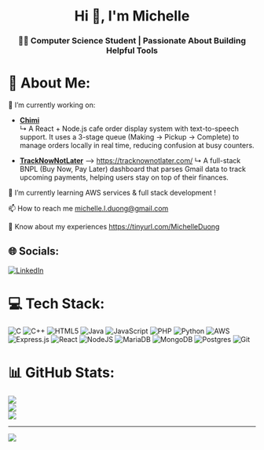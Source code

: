 <h1 align="center">Hi 👋, I'm Michelle</h1>
<h3 align="center">👩‍💻 Computer Science Student | Passionate About Building Helpful Tools</h3>


# 💫 About Me:
🔭 I’m currently working on:  

- **[Chimi](https://github.com/michelleduong03/Chimi.git)**  
  ↳ A React + Node.js cafe order display system with text-to-speech support. It uses a 3-stage queue (Making → Pickup → Complete) to manage orders locally in real time, reducing confusion at busy counters.

- **[TrackNowNotLater](https://github.com/michelleduong03/TrackNowNotLater.git)**  --> https://tracknownotlater.com/
  ↳ A full-stack BNPL (Buy Now, Pay Later) dashboard that parses Gmail data to track upcoming payments, helping users stay on top of their finances.

🌱 I’m currently learning AWS services & full stack development !  

📫 How to reach me michelle.l.duong@gmail.com  

📄 Know about my experiences https://tinyurl.com/MichelleDuong



## 🌐 Socials:
[![LinkedIn](https://img.shields.io/badge/LinkedIn-%230077B5.svg?logo=linkedin&logoColor=white)](https://www.linkedin.com/in/michelleduong03/) 

# 💻 Tech Stack:
![C](https://img.shields.io/badge/c-%2300599C.svg?style=for-the-badge&logo=c&logoColor=white) ![C++](https://img.shields.io/badge/c++-%2300599C.svg?style=for-the-badge&logo=c%2B%2B&logoColor=white) ![HTML5](https://img.shields.io/badge/html5-%23E34F26.svg?style=for-the-badge&logo=html5&logoColor=white) ![Java](https://img.shields.io/badge/java-%23ED8B00.svg?style=for-the-badge&logo=openjdk&logoColor=white) ![JavaScript](https://img.shields.io/badge/javascript-%23323330.svg?style=for-the-badge&logo=javascript&logoColor=%23F7DF1E) ![PHP](https://img.shields.io/badge/php-%23777BB4.svg?style=for-the-badge&logo=php&logoColor=white) ![Python](https://img.shields.io/badge/python-3670A0?style=for-the-badge&logo=python&logoColor=ffdd54) ![AWS](https://img.shields.io/badge/AWS-%23FF9900.svg?style=for-the-badge&logo=amazon-aws&logoColor=white) ![Express.js](https://img.shields.io/badge/express.js-%23404d59.svg?style=for-the-badge&logo=express&logoColor=%2361DAFB) ![React](https://img.shields.io/badge/react-%2320232a.svg?style=for-the-badge&logo=react&logoColor=%2361DAFB) ![NodeJS](https://img.shields.io/badge/node.js-6DA55F?style=for-the-badge&logo=node.js&logoColor=white) ![MariaDB](https://img.shields.io/badge/MariaDB-003545?style=for-the-badge&logo=mariadb&logoColor=white) ![MongoDB](https://img.shields.io/badge/MongoDB-%234ea94b.svg?style=for-the-badge&logo=mongodb&logoColor=white) ![Postgres](https://img.shields.io/badge/postgres-%23316192.svg?style=for-the-badge&logo=postgresql&logoColor=white) ![Git](https://img.shields.io/badge/git-%23F05033.svg?style=for-the-badge&logo=git&logoColor=white) 
# 📊 GitHub Stats:
![](https://github-readme-stats.vercel.app/api?username=michelleduong03&theme=dark&hide_border=false&include_all_commits=false&count_private=false)<br/>
![](https://nirzak-streak-stats.vercel.app/?user=michelleduong03&theme=dark&hide_border=false)<br/>
![](https://github-readme-stats.vercel.app/api/top-langs/?username=michelleduong03&theme=dark&hide_border=false&include_all_commits=false&count_private=false&layout=compact)

---
[![](https://visitcount.itsvg.in/api?id=michelleduong03&icon=0&color=12)](https://visitcount.itsvg.in)

<!-- Proudly created with GPRM ( https://gprm.itsvg.in ) -->
